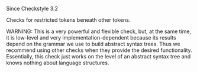 Since Checkstyle 3.2

Checks for restricted tokens beneath other tokens.

WARNING: This is a very powerful and flexible check, but, at the
same time, it is low-level and very implementation-dependent because
its results depend on the grammar we use to build abstract syntax
trees. Thus we recommend using other checks when they provide the
desired functionality. Essentially, this check just works on the level
of an abstract syntax tree and knows nothing about language structures.

